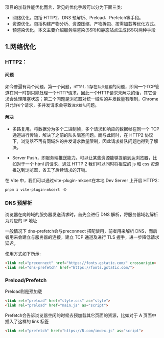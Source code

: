 项目的加载性能优化而言，常见的优化手段可以分为下面三类:

* 网络优化。包括 HTTP2、DNS 预解析、Preload、Prefetch等手段。
* 资源优化。包括构建产物分析、资源压缩、产物拆包、按需加载等优化方式。
* 预渲染优化，本文主要介绍服务端渲染(SSR)和静态站点生成(SSG)两种手段
## 1.网络优化
###  HTTP2：
####  问题
如今普遍有两个问题，第一个问题，`HTTP1.1`存在`队头阻塞`的问题，即同一个TCP管道在同一时刻只能处理一个HTTP请求，因此一个HTTP请求未解决的话，其它请求会处理阻塞状态；第二个问题是浏览器对统一域名的并发数量有限制，Chrome只允许`6`个请求，多并发请求会导致`请求排队`问题。

####  解决
* 多路复用。将数据分为多个二进制帧，多个请求和响应的数据帧在同一个 TCP 通道进行传输，解决了之前的队头阻塞问题。而与此同时，在 HTTP2 协议下，浏览器不再有同域名的并发请求数量限制，因此请求排队问题也得到了解决。

* Server Push，即服务端推送能力。可以让某些资源能够提前到达浏览器，比如对于一个 html 的请求，通过 HTTP 2 我们可以同时将相应的 js 和 css 资源推送到浏览器，省去了后续请求的开销。

在 Vite 中，我们可以通过vite-plugin-mkcert在本地 Dev Server 上开启 HTTP2:

`pnpm i vite-plugin-mkcert -D`

### DNS 预解析
浏览器在向跨域的服务器发送请求时，首先会进行 DNS 解析，将服务器域名解析为对应的 IP 地址

一般情况下 dns-prefetch会与preconnect 搭配使用，前者用来解析 DNS，而后者用来会建立与服务器的连接，建立 TCP 通道及进行 TLS 握手，进一步降低请求延迟。

使用方式如下所示:

```html
<link rel="preconnect" href="https://fonts.gstatic.com/" crossorigin>
<link rel="dns-prefetch" href="https://fonts.gstatic.com/">
```

### Preload/Prefetch
Preload则是预加载
```html
<link rel="preload" href="style.css" as="style">
<link rel="preload" href="main.js" as="script">
```
Prefetch会告诉浏览器空闲的时候去预加载其它页面的资源，比如对于 A 页面中插入了这样的 link 标签
```html
<link rel="prefetch" href="https://B.com/index.js" as="script">
```
